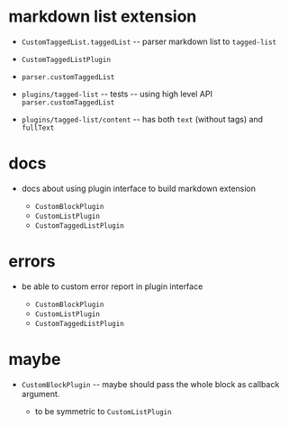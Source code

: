 # markdown list extension

- `CustomTaggedList.taggedList` -- parser markdown list to `tagged-list`

- `CustomTaggedListPlugin`
- `parser.customTaggedList`

- `plugins/tagged-list` -- tests -- using high level API `parser.customTaggedList`

- `plugins/tagged-list/content` -- has both `text` (without tags) and `fullText`

# docs

- docs about using plugin interface to build markdown extension

  - `CustomBlockPlugin`
  - `CustomListPlugin`
  - `CustomTaggedListPlugin`

# errors

- be able to custom error report in plugin interface

  - `CustomBlockPlugin`
  - `CustomListPlugin`
  - `CustomTaggedListPlugin`

# maybe

- `CustomBlockPlugin` -- maybe should pass the whole block as callback argument.

  - to be symmetric to `CustomListPlugin`
